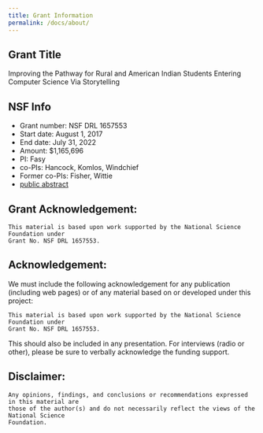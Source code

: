```yaml
---
title: Grant Information
permalink: /docs/about/
---
```


## Grant Title

Improving the Pathway for Rural and American Indian Students Entering Computer Science Via Storytelling

## NSF Info

* Grant number: NSF DRL 1657553
* Start date: August 1, 2017
* End date: July 31, 2022
* Amount: $1,165,696
* PI: Fasy
* co-PIs: Hancock, Komlos, Windchief
* Former co-PIs: Fisher, Wittie
* [public abstract](https://www.nsf.gov/awardsearch/showAward?AWD_ID=1657553&HistoricalAwards=false)

## Grant Acknowledgement:

```
This material is based upon work supported by the National Science Foundation under
Grant No. NSF DRL 1657553.
```

## Acknowledgement: 

We must include the following acknowledgement for any publication (including web pages) or of any material based on or developed under this project:
```
This material is based upon work supported by the National Science Foundation under
Grant No. NSF DRL 1657553.
```
This should also be included in any presentation. For interviews (radio or other), please be sure to verbally acknowledge the funding support.

## Disclaimer: 

```
Any opinions, findings, and conclusions or recommendations expressed in this material are
those of the author(s) and do not necessarily reflect the views of the National Science
Foundation.
```
